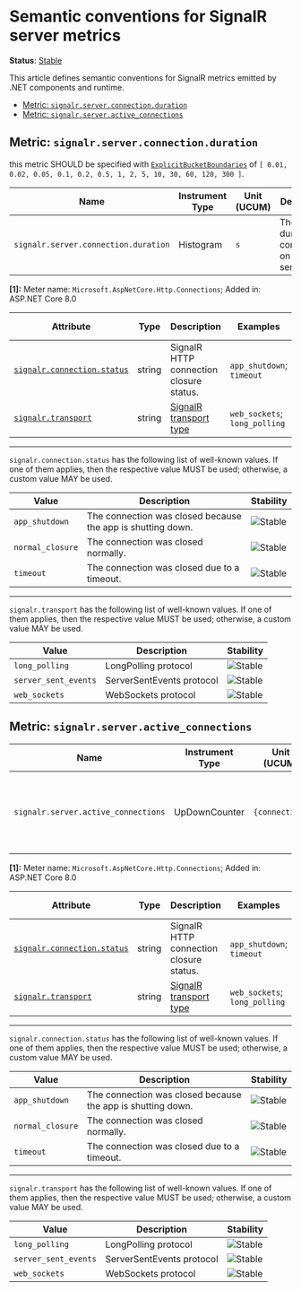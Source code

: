<!--- Hugo front matter used to generate the website version of this page:
linkTitle: SignalR
--->

# Semantic conventions for SignalR server metrics

**Status**: [Stable][DocumentStatus]

This article defines semantic conventions for SignalR metrics emitted by .NET components and runtime.

<!-- toc -->

- [Metric: `signalr.server.connection.duration`](#metric-signalrserverconnectionduration)
- [Metric: `signalr.server.active_connections`](#metric-signalrserveractive_connections)

<!-- tocstop -->

## Metric: `signalr.server.connection.duration`

this metric SHOULD be specified with
[`ExplicitBucketBoundaries`](https://github.com/open-telemetry/opentelemetry-specification/tree/v1.42.0/specification/metrics/api.md#instrument-advisory-parameters)
of `[ 0.01, 0.02, 0.05, 0.1, 0.2, 0.5, 1, 2, 5, 10, 30, 60, 120, 300 ]`.

<!-- semconv metric.signalr.server.connection.duration -->
<!-- NOTE: THIS TEXT IS AUTOGENERATED. DO NOT EDIT BY HAND. -->
<!-- see templates/registry/markdown/snippet.md.j2 -->
<!-- prettier-ignore-start -->
<!-- markdownlint-capture -->
<!-- markdownlint-disable -->

| Name     | Instrument Type | Unit (UCUM) | Description    | Stability |
| -------- | --------------- | ----------- | -------------- | --------- |
| `signalr.server.connection.duration` | Histogram | `s` | The duration of connections on the server. [1] | ![Stable](https://img.shields.io/badge/-stable-lightgreen) |

**[1]:** Meter name: `Microsoft.AspNetCore.Http.Connections`; Added in: ASP.NET Core 8.0

| Attribute  | Type | Description  | Examples  | [Requirement Level](https://opentelemetry.io/docs/specs/semconv/general/attribute-requirement-level/) | Stability |
|---|---|---|---|---|---|
| [`signalr.connection.status`](/docs/attributes-registry/signalr.md) | string | SignalR HTTP connection closure status. | `app_shutdown`; `timeout` | `Recommended` | ![Stable](https://img.shields.io/badge/-stable-lightgreen) |
| [`signalr.transport`](/docs/attributes-registry/signalr.md) | string | [SignalR transport type](https://github.com/dotnet/aspnetcore/blob/main/src/SignalR/docs/specs/TransportProtocols.md) | `web_sockets`; `long_polling` | `Recommended` | ![Stable](https://img.shields.io/badge/-stable-lightgreen) |

---

`signalr.connection.status` has the following list of well-known values. If one of them applies, then the respective value MUST be used; otherwise, a custom value MAY be used.

| Value  | Description | Stability |
|---|---|---|
| `app_shutdown` | The connection was closed because the app is shutting down. | ![Stable](https://img.shields.io/badge/-stable-lightgreen) |
| `normal_closure` | The connection was closed normally. | ![Stable](https://img.shields.io/badge/-stable-lightgreen) |
| `timeout` | The connection was closed due to a timeout. | ![Stable](https://img.shields.io/badge/-stable-lightgreen) |

---

`signalr.transport` has the following list of well-known values. If one of them applies, then the respective value MUST be used; otherwise, a custom value MAY be used.

| Value  | Description | Stability |
|---|---|---|
| `long_polling` | LongPolling protocol | ![Stable](https://img.shields.io/badge/-stable-lightgreen) |
| `server_sent_events` | ServerSentEvents protocol | ![Stable](https://img.shields.io/badge/-stable-lightgreen) |
| `web_sockets` | WebSockets protocol | ![Stable](https://img.shields.io/badge/-stable-lightgreen) |

<!-- markdownlint-restore -->
<!-- prettier-ignore-end -->
<!-- END AUTOGENERATED TEXT -->
<!-- endsemconv -->

## Metric: `signalr.server.active_connections`

<!-- semconv metric.signalr.server.active_connections -->
<!-- NOTE: THIS TEXT IS AUTOGENERATED. DO NOT EDIT BY HAND. -->
<!-- see templates/registry/markdown/snippet.md.j2 -->
<!-- prettier-ignore-start -->
<!-- markdownlint-capture -->
<!-- markdownlint-disable -->

| Name     | Instrument Type | Unit (UCUM) | Description    | Stability |
| -------- | --------------- | ----------- | -------------- | --------- |
| `signalr.server.active_connections` | UpDownCounter | `{connection}` | Number of connections that are currently active on the server. [1] | ![Stable](https://img.shields.io/badge/-stable-lightgreen) |

**[1]:** Meter name: `Microsoft.AspNetCore.Http.Connections`; Added in: ASP.NET Core 8.0

| Attribute  | Type | Description  | Examples  | [Requirement Level](https://opentelemetry.io/docs/specs/semconv/general/attribute-requirement-level/) | Stability |
|---|---|---|---|---|---|
| [`signalr.connection.status`](/docs/attributes-registry/signalr.md) | string | SignalR HTTP connection closure status. | `app_shutdown`; `timeout` | `Recommended` | ![Stable](https://img.shields.io/badge/-stable-lightgreen) |
| [`signalr.transport`](/docs/attributes-registry/signalr.md) | string | [SignalR transport type](https://github.com/dotnet/aspnetcore/blob/main/src/SignalR/docs/specs/TransportProtocols.md) | `web_sockets`; `long_polling` | `Recommended` | ![Stable](https://img.shields.io/badge/-stable-lightgreen) |

---

`signalr.connection.status` has the following list of well-known values. If one of them applies, then the respective value MUST be used; otherwise, a custom value MAY be used.

| Value  | Description | Stability |
|---|---|---|
| `app_shutdown` | The connection was closed because the app is shutting down. | ![Stable](https://img.shields.io/badge/-stable-lightgreen) |
| `normal_closure` | The connection was closed normally. | ![Stable](https://img.shields.io/badge/-stable-lightgreen) |
| `timeout` | The connection was closed due to a timeout. | ![Stable](https://img.shields.io/badge/-stable-lightgreen) |

---

`signalr.transport` has the following list of well-known values. If one of them applies, then the respective value MUST be used; otherwise, a custom value MAY be used.

| Value  | Description | Stability |
|---|---|---|
| `long_polling` | LongPolling protocol | ![Stable](https://img.shields.io/badge/-stable-lightgreen) |
| `server_sent_events` | ServerSentEvents protocol | ![Stable](https://img.shields.io/badge/-stable-lightgreen) |
| `web_sockets` | WebSockets protocol | ![Stable](https://img.shields.io/badge/-stable-lightgreen) |

<!-- markdownlint-restore -->
<!-- prettier-ignore-end -->
<!-- END AUTOGENERATED TEXT -->
<!-- endsemconv -->

[DocumentStatus]: https://opentelemetry.io/docs/specs/otel/document-status
